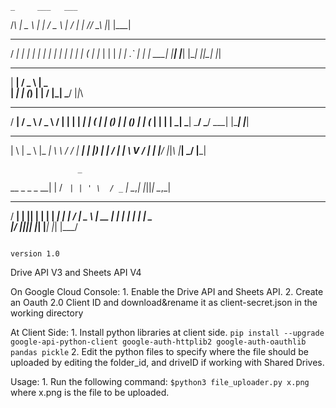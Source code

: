     _     ___   ___
   /_\   | _ \ |_ _|
  / _ \  |  _/  | |
 /_/ \_\ |_|   |___|

   ___   _      ___   ___   _  _   _____
  / __| | |    |_ _| | __| | \| | |_   _|
 | (__  | |__   | |  | _|  | .` |   | |
  \___| |____| |___| |___| |_|\_|   |_|

  ___    ___    ___
 | __|  / _ \  | _ \
 | _|  | (_) | |   /
 |_|    \___/  |_|_\

   ___    ___     ___     ___   _      ___
  / __|  / _ \   / _ \   / __| | |    | __|
 | (_ | | (_) | | (_) | | (_ | | |__  | _|
  \___|  \___/   \___/   \___| |____| |___|

  ___    ___   ___  __   __  ___
 |   \  | _ \ |_ _| \ \ / / | __|
 | |) | |   /  | |   \ V /  | _|
 |___/  |_|_\ |___|   \_/   |___|

                   _
  __ _   _ _    __| |
 / _` | | ' \  / _` |
 \__,_| |_||_| \__,_|

  ___   _  _   ___   ___   _____   ___
 / __| | || | | __| | __| |_   _| / __|
 \__ \ | __ | | _|  | _|    | |   \__ \
 |___/ |_||_| |___| |___|   |_|   |___/


                                                                                    version 1.0
Drive API V3 and Sheets API V4

On Google Cloud Console:
    1. Enable the Drive API and Sheets API.
    2. Create an Oauth 2.0 Client ID and download&rename it as client-secret.json in the working directory

At Client Side:
    1. Install python libraries at client side.
        ```pip install --upgrade google-api-python-client google-auth-httplib2 google-auth-oauthlib pandas pickle```
    2. Edit the python files to specify where the file should be uploaded by editing the folder_id, and driveID if working with Shared Drives.

Usage:
    1. Run the following command:
        ```$python3 file_uploader.py x.png```
        where x.png is the file to be uploaded.




